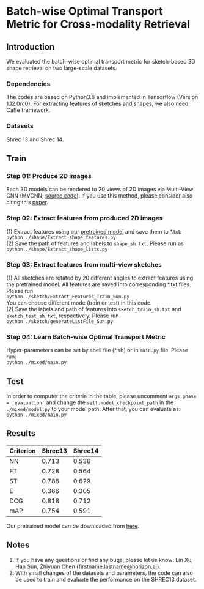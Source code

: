 # Batch-wise Optimal Transport Metric for Cross-modality Retrieval

## Introduction
We evaluated the batch-wise optimal transport metric for sketch-based 3D shape retrieval on two large-scale datasets.  

### Dependencies
The codes are based on Python3.6 and implemented in Tensorflow (Version 1.12.0rc0). For extracting features of sketches and shapes, we also need Caffe framework.

### Datasets
Shrec 13 and Shrec 14.

## Train

### Step 01: Produce 2D images
Each 3D models can be rendered to 20 views of 2D images via Multi-View CNN (MVCNN, [source code](https://github.com/suhangpro/mvcnn)). If you use this method, please consider also citing this [paper](http://vis-www.cs.umass.edu/mvcnn/docs/su15mvcnn.pdf).

### Step 02: Extract features from produced 2D images
(1) Extract features using our [pretrained model](https://drive.google.com/drive/folders/1Scc4mwJSWXvnbptj1ZKLjxpTIpZw2toe?usp=sharing) and save them to *.txt:  
`python ./shape/Extract_shape_features.py`  
(2) Save the path of features and labels to `shape_sh.txt`. Please run as  
`python ./shape/Extract_shape_lists.py`

### Step 03: Extract features from multi-view sketches
(1) All sketches are rotated by 20 different angles to extract features using the pretrained model. All features are saved into corresponding *.txt files. Please run  
`python ./sketch/Extract_Features_Train_Sun.py`  
You can choose different mode (train or test) in this code.  
(2) Save the labels and path of features into `sketch_train_sh.txt` and `sketch_test_sh.txt`, respectively. Please run  
`python ./sketch/generateListFile_Sun.py`  

### Step 04: Learn Batch-wise Optimal Transport Metric 
Hyper-parameters can be set by shell file (*.sh) or in `main.py` file. Please run:  
`python ./mixed/main.py`

## Test
In order to computer the criteria in the table, please uncomment `args.phase = 'evaluation'` and change the `self.model_checkpoint_path` in the `./mixed/model.py` to your model path. After that, you can evaluate as:  
`python ./mixed/main.py`  

## Results
| Criterion | Shrec13 | Shrec14 |
| --- | -- | -- |
| NN | 0.713 |  0.536 |
| FT | 0.728 |  0.564 |
| ST | 0.788 |  0.629 |
| E | 0.366 |  0.305 |
| DCG | 0.818 | 0.712 |
| mAP | 0.754 | 0.591 |
Our pretrained model can be downloaded from [here](https://drive.google.com/drive/folders/1auvPSuElF_kPlZdMeEHV9sZ6H-2CaDxu?usp=sharing).

## Notes
1. If you have any questions or find any bugs, please let us know: Lin Xu, Han Sun, Zhiyuan Chen {firstname.lastname@horizon.ai}.  
2. With small changes of the datasets and parameters, the code can also be used to train and evaluate the performance on the SHREC13 dataset.
